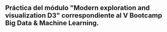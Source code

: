 ## Práctica del módulo "Modern exploration and visualization D3" correspondiente al V Bootcamp Big Data & Machine Learning.